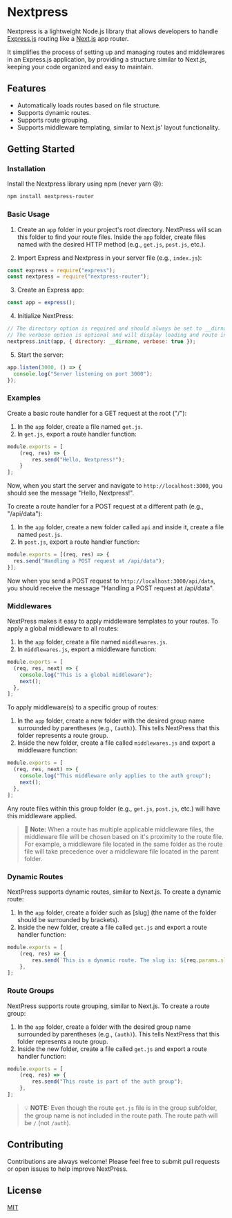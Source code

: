 # Nextpress

Nextpress is a lightweight Node.js library that allows developers to handle [Express.js](https://expressjs.com/) routing like a [Next.js](https://nextjs.org/) app router.

It simplifies the process of setting up and managing routes and middlewares in an Express.js application, by providing a structure similar to Next.js, keeping your code organized and easy to maintain.

## Features

- Automatically loads routes based on file structure.
- Supports dynamic routes.
- Supports route grouping.
- Supports middleware templating, similar to Next.js' layout functionality.

## Getting Started

### Installation

Install the Nextpress library using npm (never yarn 😡):

```bash
npm install nextpress-router
```

### Basic Usage

1. Create an `app` folder in your project's root directory. NextPress will scan this folder to find your route files. Inside the `app` folder, create files named with the desired HTTP method (e.g., `get.js`, `post.js`, etc.).

2. Import Express and Nextpress in your server file (e.g., `index.js`):

```javascript
const express = require("express");
const nextpress = require("nextpress-router");
```

3. Create an Express app:

```javascript
const app = express();
```

4. Initialize NextPress:

```javascript
// The directory option is required and should always be set to __dirname (or the directory where your app folder lives.)
// The verbose option is optional and will display loading and route information in the console if set to true
nextpress.init(app, { directory: __dirname, verbose: true });
```

5. Start the server:

```javascript
app.listen(3000, () => {
  console.log("Server listening on port 3000");
});
```

### Examples

Create a basic route handler for a GET request at the root ("/"):

1. In the `app` folder, create a file named `get.js`.
2. In `get.js`, export a route handler function:

```javascript
module.exports = [
    (req, res) => {
        res.send("Hello, Nextpress!");
    }
];
```

Now, when you start the server and navigate to `http://localhost:3000`, you should see the message "Hello, Nextpress!".

To create a route handler for a POST request at a different path (e.g., "/api/data"):

1. In the `app` folder, create a new folder called `api` and inside it, create a file named `post.js`.
2. In `post.js`, export a route handler function:

```javascript
module.exports = [(req, res) => {
  res.send("Handling a POST request at /api/data");
}];
```

Now when you send a POST request to `http://localhost:3000/api/data`, you should receive the message "Handling a POST request at /api/data".

### Middlewares

NextPress makes it easy to apply middleware templates to your routes. To apply a global middleware to all routes:

1. In the `app` folder, create a file named `middlewares.js`.
2. In `middlewares.js`, export a middleware function:
```javascript
module.exports = [
  (req, res, next) => {
    console.log("This is a global middleware");
    next();
  },
];
```

To apply middleware(s) to a specific group of routes:

1. In the `app` folder, create a new folder with the desired group name surrounded by parentheses (e.g., `(auth)`). This tells NextPress that this folder represents a route group.
2. Inside the new folder, create a file called `middlewares.js` and export a middleware function:

```javascript
module.exports = [
  (req, res, next) => {
    console.log("This middleware only applies to the auth group");
    next();
  },
];
```

Any route files within this group folder (e.g., `get.js`, `post.js`, etc.) will have this middleware applied.

> 🚨 **Note:** When a route has multiple applicable middleware files, the middleware file will be chosen based on it's proximity to the route file. For example, a middleware file located in the same folder as the route file will take precedence over a middleware file located in the parent folder.

### Dynamic Routes

NextPress supports dynamic routes, similar to Next.js. To create a dynamic route:

1. In the `app` folder, create a folder such as [slug] (the name of the folder should be surrounded by brackets).
2. Inside the new folder, create a file called `get.js` and export a route handler function:

```javascript
module.exports = [
    (req, res) => {
        res.send(`This is a dynamic route. The slug is: ${req.params.slug}`);
    },
];
```

### Route Groups

NextPress supports route grouping, similar to Next.js. To create a route group:

1. In the `app` folder, create a folder with the desired group name surrounded by parentheses (e.g., `(auth)`). This tells NextPress that this folder represents a route group.
2. Inside the new folder, create a file called `get.js` and export a route handler function:

```javascript
module.exports = [
    (req, res) => {
        res.send("This route is part of the auth group");
    },
];
```

> 💡 **NOTE:** Even though the route `get.js` file is in the group subfolder, the group name is not included in the route path. The route path will be `/` (not `/auth`).

## Contributing

Contributions are always welcome! Please feel free to submit pull requests or open issues to help improve NextPress.

## License

[MIT](LICENSE)